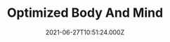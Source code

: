 ---
date: 2021-06-27T10:51:24.000Z
title: Optimized Body And Mind
latitude: 51.8888530371865
longitude: -0.4389207573953707
url: https://optimizedbodyandmind.co.uk
category: checkin
---